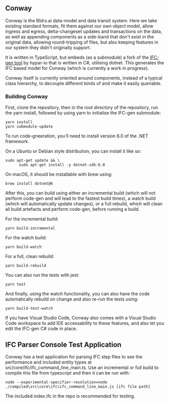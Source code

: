 
## Conway
 
Conway is the Bldrs.ai data-model and data transit system. Here we take existing standard formats, fit them against our own object model, allow ingress and egress, delta-changeset updates and transactions on the data, as well as appending components as a side-band that don't exist in the original data, allowing round-tripping of files, but also keeping features in our system they didn't originally support.

 It is written in TypeScript, but embeds (as a submodule) a fork of the [IFC-gen tool](https://github.com/bldrs-ai/IFC-gen) by hypar-io that is written in C#, utilising dotnet. This generates the IFC based model for Conway (which is currently a work in progress).

Conway itself is currently oriented around components, instead of a typical class hierarchy, to decouple different kinds of and make it easily queriable.  

### Building Conway
 
First, clone the repository, then in the root directory of the repository, run the yarn install, followed by using yarn to initialise the IFC-gen submodule:

	yarn install
	yarn submodule-update

To run code-gneeration, you'll need to install version 6.0 of the .NET framework.

On a Ubuntu or Debian style distribution, you can install it like so:

    sudo apt-get update && \
    	  sudo apt-get install -y dotnet-sdk-6.0


On macOS, it should be installable with brew using:

	brew install dotnet@6

After this, you can build using either an incremental build (which will not perform code-gen and will lead to the fastest build times), a watch build (which will automatically update changes), or a full rebuild, which will clean all build artefacts and perform code-gen, before running a build.

For the incremental build:

	yarn build-incremental

For the watch build:

	yarn build-watch

For a full, clean rebuild:

	yarn build-rebuild

You can also run the tests with jest:

	yarn test

And finally, using the watch functionality, you can also have the code automatically rebuild on change and also re-run the tests using:

	yarn build-test-watch

If you have Visual Studio Code, Conway also comes with a Visual Studio Code workspace to add IDE accessability to these features, and also let you edit the IFC-gen C# code in place.

## IFC Parser Console Test Application

Conway has a test application for parsing IFC step files to see the performance and included entity types at src/core/ifc/ifc_command_line_main.ts. 
Use an incremental or full build to compile this file from typescript and then it can be run with:

	node --experimental-specifier-resolution=node ./compiled\src\core\ifc\ifc_command_line_main.js [ifc file path]

The included index.ifc in the repo is recommended for testing.